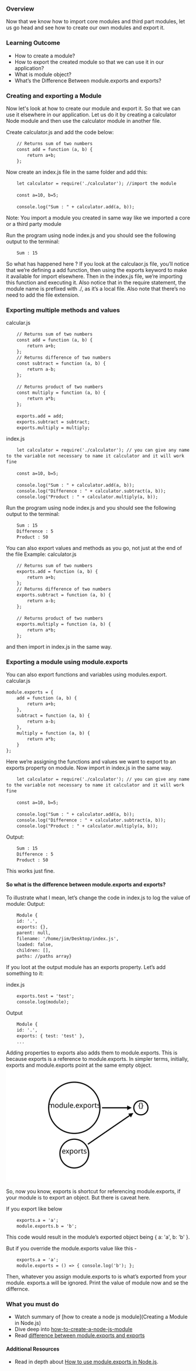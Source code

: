 ### Overview
Now that we know how to import core modules and third part modules, let us go head and see how to create our own modules and export it.

### Learning Outcome
- How to create a module?
- How to export the created module so that we can use it in our application?
- What is module object?
- What’s the Difference Between module.exports and exports?

### Creating and exporting a Module
Now let's look at how to create our module and export it. So that we can use it elsewhere in our application.
Let us do it by creating a calculator Node module and then use the calculator module in another file. 

Create calculator.js and add the code below:
```
    // Returns sum of two numbers
    const add = function (a, b) {
        return a+b;
    }; 
```

Now create an index.js file in the same folder and add this:
```
    let calculator = require('./calculator'); //import the module
    
    const a=10, b=5;
    
    console.log("Sum : " + calculator.add(a, b));
```

Note: You import a module you created in same way like we imported a core or a third party module

Run the program using node index.js and you should see the following output to the terminal:
```
    Sum : 15
```

So what has happened here ? If you look at the calculaor.js file, you’ll notice that we’re defining a add function, then using the exports keyword to make it available for import elsewhere. Then in the index.js file, we’re importing this function and executing it. Also notice that in the require statement, the module name is prefixed with ./, as it’s a local file. Also note that there’s no need to add the file extension.


### Exporting multiple methods and values 
calcular.js
```
    // Returns sum of two numbers
    const add = function (a, b) {
        return a+b;
    }; 
    // Returns difference of two numbers
    const subtract = function (a, b) {
        return a-b;
    }; 
    
    // Returns product of two numbers
    const multiply = function (a, b) {
        return a*b;
    }; 

    exports.add = add;
    exports.subtract = subtract;
    exports.multiply = multiply;
```

index.js
```
    let calculator = require('./calculator'); // you can give any name to the variable not necessary to name it calculator and it will work fine
    
    const a=10, b=5;
    
    console.log("Sum : " + calculator.add(a, b));
    console.log("Difference : " + calculator.subtract(a, b));
    console.log("Product : " + calculator.multiply(a, b));
```

Run the program using node index.js and you should see the following output to the terminal:
```
    Sum : 15
    Difference : 5
    Product : 50
```

You can also export values and methods as you go, not just at the end of the file
Example: calculator.js
```
    // Returns sum of two numbers
    exports.add = function (a, b) {
        return a+b;
    }; 
    // Returns difference of two numbers
    exports.subtract = function (a, b) {
        return a-b;
    }; 
    
    // Returns product of two numbers
    exports.multiply = function (a, b) {
        return a*b;
    }; 
```

and then import in  index.js in the same way.

### Exporting a module using module.exports
You can also export functions and variables using modules.export.
calcular.js

```
module.exports = {
    add = function (a, b) {
        return a+b;
    },
    subtract = function (a, b) {
        return a-b;
    },
    multiply = function (a, b) {
        return a*b;
    }
};

```

Here we’re assigning the functions and values we want to export to an exports property on module.
Now import in index.js in the same way.
```
    let calculator = require('./calculator'); // you can give any name to the variable not necessary to name it calculator and it will work fine
    
    const a=10, b=5;
    
    console.log("Sum : " + calculator.add(a, b));
    console.log("Difference : " + calculator.subtract(a, b));
    console.log("Product : " + calculator.multiply(a, b));
```
Output: 
```
    Sum : 15
    Difference : 5
    Product : 50
```

This works just fine.

#### So what is the difference between module.exports and exports?
To illustrate what I mean, let’s change the code in index.js to log the value of module:
Output: 

```
    Module {
    id: '.',
    exports: {},
    parent: null,
    filename: '/home/jim/Desktop/index.js',
    loaded: false,
    children: [],
    paths: //paths array}
```
If you loot at the output module has an exports property. Let’s add something to it:

index.js
```
    exports.test = 'test';
    console.log(module);
```

Output 
```
    Module {
    id: '.',
    exports: { test: 'test' },
    ...
```

Adding properties to exports also adds them to module.exports. This is because exports is a reference to module.exports.
In simpler terms, initially, exports and module.exports point at the same empty object.
    ![](./images/initial.svg)

So, now you know, exports is shortcut for referencing module.exports, if your module is to export an object. But there is caveat here. 

If you export like below
```
    exports.a = 'a';
    module.exports.b = 'b';
```

This code would result in the module’s exported object being { a: 'a', b: 'b' }.

But if you override the module.exports value like this - 
```
    exports.a = 'a';
    module.exports = () => { console.log('b'); };
```

Then, whatever you assign module.exports to is what’s exported from your module. exports.a will be ignored.
Print the value of module now and se the differnce.



### What you must do
- Watch summary of [how to create a node js module](Creating a Module in Node.js)
- Dive deep into [how-to-create-a-node-js-module](https://www.digitalocean.com/community/tutorials/how-to-create-a-node-js-module)
- Read [difference between module.exports and exports](https://stackoverflow.com/questions/16383795/difference-between-module-exports-and-exports-in-the-commonjs-module-system)

#### Additional Resources
- Read in depth about [How to use module.exports in Node.js](https://stackabuse.com/how-to-use-module-exports-in-node-js/).






